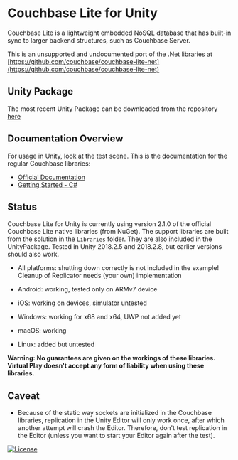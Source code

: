 Couchbase Lite for Unity
==================

Couchbase Lite is a lightweight embedded NoSQL database that has built-in sync to larger backend structures, such as Couchbase Server.

This is an unsupported and undocumented port of the .Net libraries at [https://github.com/couchbase/couchbase-lite-net](https://github.com/couchbase/couchbase-lite-net)

## Unity Package
The most recent Unity Package can be downloaded from the repository [here](https://github.com/virtualplaynl/couchbase-lite-unity/raw/master/Couchbase-Lite-Unity.unitypackage)

## Documentation Overview

For usage in Unity, look at the test scene.
This is the documentation for the regular Couchbase libraries:

* [Official Documentation](https://developer.couchbase.com/documentation/mobile/2.0/guides/couchbase-lite/index.html)
* [Getting Started - C#](https://docs.couchbase.com/couchbase-lite/2.1/csharp.html)

## Status

Couchbase Lite for Unity is currently using version 2.1.0 of the official Couchbase Lite native libraries (from NuGet).
The support libraries are built from the solution in the `Libraries` folder. They are also included in the UnityPackage.
Tested in Unity 2018.2.5 and 2018.2.8, but earlier versions should also work.

* All platforms: shutting down correctly is not included in the example! Cleanup of Replicator needs (your own) implementation

* Android: working, tested only on ARMv7 device
* iOS: working on devices, simulator untested
* Windows: working for x68 and x64, UWP not added yet
* macOS: working
* Linux: added but untested

**Warning: No guarantees are given on the workings of these libraries. Virtual Play doesn't accept any form of liability when using these libraries.**

## Caveat

* Because of the static way sockets are initialized in the Couchbase libraries, replication in the Unity Editor will only work once, after which another attempt will crash the Editor. Therefore, don't test replication in the Editor (unless you want to start your Editor again after the test).

[![License](https://img.shields.io/badge/License-Apache%202.0-blue.svg?style=plastic)](https://opensource.org/licenses/Apache-2.0)
